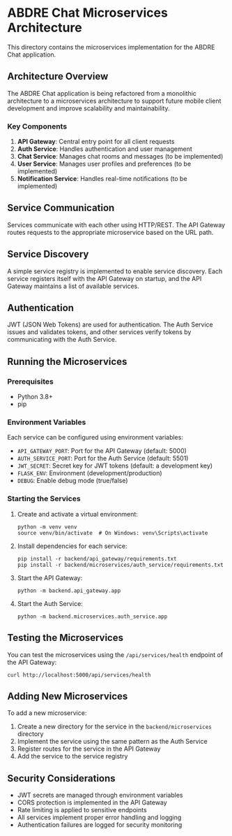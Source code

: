 # ABDRE Chat Microservices Architecture

This directory contains the microservices implementation for the ABDRE Chat application.

## Architecture Overview

The ABDRE Chat application is being refactored from a monolithic architecture to a microservices architecture to support future mobile client development and improve scalability and maintainability.

### Key Components

1. **API Gateway**: Central entry point for all client requests
2. **Auth Service**: Handles authentication and user management
3. **Chat Service**: Manages chat rooms and messages (to be implemented)
4. **User Service**: Manages user profiles and preferences (to be implemented)
5. **Notification Service**: Handles real-time notifications (to be implemented)

## Service Communication

Services communicate with each other using HTTP/REST. The API Gateway routes requests to the appropriate microservice based on the URL path.

## Service Discovery

A simple service registry is implemented to enable service discovery. Each service registers itself with the API Gateway on startup, and the API Gateway maintains a list of available services.

## Authentication

JWT (JSON Web Tokens) are used for authentication. The Auth Service issues and validates tokens, and other services verify tokens by communicating with the Auth Service.

## Running the Microservices

### Prerequisites

- Python 3.8+
- pip

### Environment Variables

Each service can be configured using environment variables:

- `API_GATEWAY_PORT`: Port for the API Gateway (default: 5000)
- `AUTH_SERVICE_PORT`: Port for the Auth Service (default: 5501)
- `JWT_SECRET`: Secret key for JWT tokens (default: a development key)
- `FLASK_ENV`: Environment (development/production)
- `DEBUG`: Enable debug mode (true/false)

### Starting the Services

1. Create and activate a virtual environment:
   ```
   python -m venv venv
   source venv/bin/activate  # On Windows: venv\Scripts\activate
   ```

2. Install dependencies for each service:
   ```
   pip install -r backend/api_gateway/requirements.txt
   pip install -r backend/microservices/auth_service/requirements.txt
   ```

3. Start the API Gateway:
   ```
   python -m backend.api_gateway.app
   ```

4. Start the Auth Service:
   ```
   python -m backend.microservices.auth_service.app
   ```

## Testing the Microservices

You can test the microservices using the `/api/services/health` endpoint of the API Gateway:

```
curl http://localhost:5000/api/services/health
```

## Adding New Microservices

To add a new microservice:

1. Create a new directory for the service in the `backend/microservices` directory
2. Implement the service using the same pattern as the Auth Service
3. Register routes for the service in the API Gateway
4. Add the service to the service registry

## Security Considerations

- JWT secrets are managed through environment variables
- CORS protection is implemented in the API Gateway
- Rate limiting is applied to sensitive endpoints
- All services implement proper error handling and logging
- Authentication failures are logged for security monitoring 